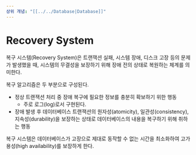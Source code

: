 ```yaml
---
상위 개념: "[[../../Database|Database]]"
---
```

# Recovery System
복구 시스템(Recovery System)은 트랜잭션 실패, 시스템 장애, 디스크 고장 등의 문제가 발생했을 때, 시스템의 무결성을 보장하기 위해 장애 전의 상태로 복원하는 체계를 의미한다.

복구 알고리즘은 두 부분으로 구성된다.
* 정상 트랜잭션 처리 중 장애 복구에 필요한 정보를 충분히 확보하기 위한 행동
	* 주로 로그(log)로서 구현된다.
* 장애 발생 후 데이터베이스 트랜잭션의 원자성(atomicity), 일관성(consistency), 지속성(durability)을 보장하는 상태로 데이터베이스의 내용을 복구하기 위해 취하는 행동

복구 시스템은 데이터베이스가 고장으로 제대로 동작할 수 없는 시간을 최소화하여 고가용성(high availability)를 보장하게 한다.